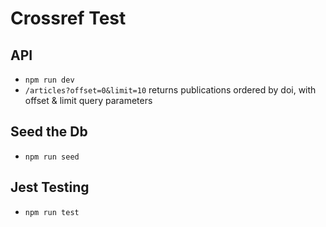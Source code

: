 # Crossref Test

## API

- `npm run dev`
- `/articles?offset=0&limit=10` returns publications ordered by doi, with offset & limit query parameters

## Seed the Db

- `npm run seed`

## Jest Testing

- `npm run test`
